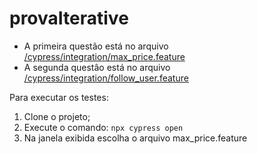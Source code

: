 # provaIterative

- A primeira questão está no arquivo [/cypress/integration/max_price.feature](https://github.com/IsaRaquel/provaIterative/blob/master/cypress/integration/max_price.feature)
- A segunda questâo está no arquivo [/cypress/integration/follow_user.feature](https://github.com/IsaRaquel/provaIterative/blob/master/cypress/integration/follow_user.feature)

Para executar os testes:
1. Clone o projeto;
2. Execute o comando: ```npx cypress open```
3. Na janela exibida escolha o arquivo max_price.feature
